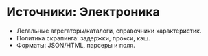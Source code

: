 # Источники: Электроника

- Легальные агрегаторы/каталоги, справочники характеристик.
- Политика скрапинга: задержки, прокси, кэш.
- Форматы: JSON/HTML, парсеры и поля.
